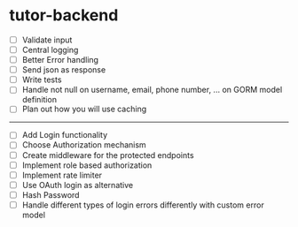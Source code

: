 # tutor-backend

- [ ] Validate input
- [ ] Central logging
- [ ] Better Error handling
- [ ] Send json as response
- [ ] Write tests
- [ ] Handle not null on username, email, phone number, ... on GORM model definition 
- [ ] Plan out how you will use caching
_____________________________________________________________________________________

- [ ] Add Login functionality
- [ ] Choose Authorization mechanism
- [ ] Create middleware for the protected endpoints
- [ ] Implement role based authorization
- [ ] Implement rate limiter
- [ ] Use OAuth login as alternative
- [ ] Hash Password
- [ ] Handle different types of login errors differently with custom error model